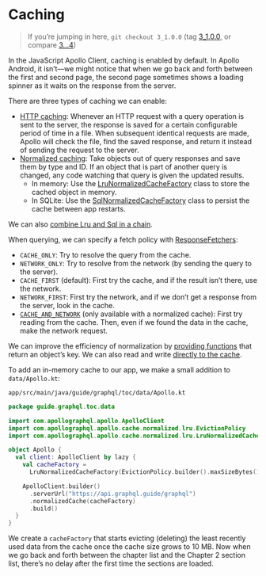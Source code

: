 # Caching

> If you’re jumping in here, `git checkout 3_1.0.0` (tag [3_1.0.0](https://github.com/GraphQLGuide/guide-android/tree/3_1.0.0), or compare [3...4](https://github.com/GraphQLGuide/guide-android/compare/3_1.0.0...4_1.0.0))

In the JavaScript Apollo Client, caching is enabled by default. In Apollo Android, it isn’t—we might notice that when we go back and forth between the first and second page, the second page sometimes shows a loading spinner as it waits on the response from the server. 

There are three types of caching we can enable:

- [HTTP caching](https://www.apollographql.com/docs/android/essentials/http-cache/): Whenever an HTTP request with a query operation is sent to the server, the response is saved for a certain configurable period of time in a file. When subsequent identical requests are made, Apollo will check the file, find the saved response, and return it instead of sending the request to the server.
- [Normalized caching](https://www.apollographql.com/docs/android/essentials/normalized-cache/): Take objects out of query responses and save them by type and ID. If an object that is part of another query is changed, any code watching that query is given the updated results.
  - In memory: Use the [LruNormalizedCacheFactory](https://www.apollographql.com/docs/android/essentials/normalized-cache/#storing-your-data-in-memory) class to store the cached object in memory.
  - In SQLite: Use the [SqlNormalizedCacheFactory](https://www.apollographql.com/docs/android/essentials/normalized-cache/#persisting-your-data-in-a-sqlite-database) class to persist the cache between app restarts.

We can also [combine Lru and Sql in a chain](https://www.apollographql.com/docs/android/essentials/normalized-cache/#chaining-caches).

When querying, we can specify a fetch policy with [ResponseFetchers](https://github.com/apollographql/apollo-android/blob/master/apollo-runtime/src/main/java/com/apollographql/apollo/fetcher/ApolloResponseFetchers.java):

- `CACHE_ONLY`: Try to resolve the query from the cache.
- `NETWORK_ONLY`: Try to resolve from the network (by sending the query to the server).
- `CACHE_FIRST` (default): First try the cache, and if the result isn’t there, use the network.
- `NETWORK_FIRST`: First try the network, and if we don’t get a response from the server, look in the cache.
- [`CACHE_AND_NETWORK`](https://github.com/apollographql/apollo-android/blob/9a77b4adf79bfc512f21fb059e41b25407dee5b4/apollo-runtime/src/main/java/com/apollographql/apollo/fetcher/ApolloResponseFetchers.java#L39-L46) (only available with a normalized cache): First try reading from the cache. Then, even if we found the data in the cache, make the network request.

We can improve the efficiency of normalization by [providing functions](https://www.apollographql.com/docs/android/essentials/normalized-cache/#specifying-your-object-ids) that return an object’s key. We can also read and write [directly to the cache](https://www.apollographql.com/docs/android/essentials/normalized-cache/#interacting-with-the-cache).

To add an in-memory cache to our app, we make a small addition to `data/Apollo.kt`:

`app/src/main/java/guide/graphql/toc/data/Apollo.kt`

```kt
package guide.graphql.toc.data

import com.apollographql.apollo.ApolloClient
import com.apollographql.apollo.cache.normalized.lru.EvictionPolicy
import com.apollographql.apollo.cache.normalized.lru.LruNormalizedCacheFactory

object Apollo {
  val client: ApolloClient by lazy {
    val cacheFactory =
      LruNormalizedCacheFactory(EvictionPolicy.builder().maxSizeBytes(10 * 1024 * 1024).build())

    ApolloClient.builder()
      .serverUrl("https://api.graphql.guide/graphql")
      .normalizedCache(cacheFactory)
      .build()
  }
}
```

We create a `cacheFactory` that starts evicting (deleting) the least recently used data from the cache once the cache size grows to 10 MB. Now when we go back and forth between the chapter list and the Chapter 2 section list, there’s no delay after the first time the sections are loaded. 

